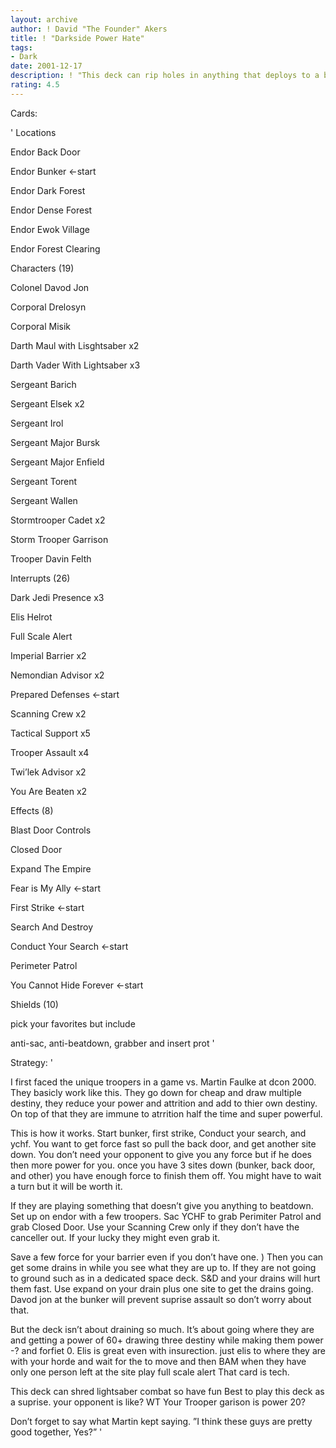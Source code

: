 ```yaml
---
layout: archive
author: ! David "The Founder" Akers
title: ! "Darkside Power Hate"
tags:
- Dark
date: 2001-12-17
description: ! "This deck can rip holes in anything that deploys to a battle ground, and outdrain anything that doesn’t."
rating: 4.5
---
```

Cards: 

' 
Locations

Endor Back Door 

Endor Bunker <-start

Endor Dark Forest 

Endor Dense Forest 

Endor Ewok Village 

Endor Forest Clearing 


Characters (19)

Colonel Davod Jon 

Corporal Drelosyn 

Corporal Misik 

Darth Maul with Lisghtsaber x2

Darth Vader With Lightsaber  x3

Sergeant Barich 

Sergeant Elsek  x2

Sergeant Irol 

Sergeant Major Bursk 

Sergeant Major Enfield 

Sergeant Torent 

Sergeant Wallen 

Stormtrooper Cadet  x2

Storm Trooper Garrison

Trooper Davin Felth 



Interrupts (26)

Dark Jedi Presence  x3

Elis Helrot 

Full Scale Alert 

Imperial Barrier  x2

Nemondian Advisor x2

Prepared Defenses <-start

Scanning Crew  x2

Tactical Support  x5

Trooper Assault  x4

Twi’lek Advisor  x2

You Are Beaten  x2


Effects (8)

Blast Door Controls 

Closed Door 

Expand The Empire 

Fear is My Ally <-start

First Strike <-start

Search And Destroy 

Conduct Your Search <-start

Perimeter Patrol

You Cannot Hide Forever <-start


Shields (10)

pick your favorites but include

anti-sac, anti-beatdown, grabber and insert prot '

Strategy: '

I first faced the unique troopers in a game vs. Martin Faulke at dcon 2000. They basicly work like this. They go down for cheap and draw multiple destiny, they reduce your power and attrition and add to thier own destiny. On top of that they are immune to atrrition half the time and super powerful. 


This is how it works. Start bunker, first strike, Conduct your search, and ychf. You want to get force fast so pull the back door, and get another site down. You don’t need your opponent to give you any force but if he does then more power for you. once you have 3 sites down (bunker, back door, and other) you have enough force to finish them off. You might have to wait a turn but it will be worth it. 


If they are playing something that doesn’t give you anything to beatdown. Set up on endor with a few troopers. Sac YCHF to grab Perimiter Patrol and grab Closed Door. Use your Scanning Crew only if they don’t have the canceller out. If your lucky they might even grab it. 


Save a few force for your barrier even if you don’t have one. ) Then you can get some drains in while you see what they are up to. If they are not going to ground such as in a dedicated space deck. S&D and your drains will hurt them fast. Use expand on your drain plus one site to get the drains going. Davod jon at the bunker will prevent suprise assault so don’t worry about that. 


But the deck isn’t about draining so much. It’s about going where they are and getting a power of 60+ drawing three destiny while making them power -? and forfiet 0. Elis is great even with insurection. just elis to where they are with your horde and wait for the to move and then BAM when they have only one person left at the site play full scale alert That card is tech. 


This deck can shred lightsaber combat so have fun Best to play this deck as a suprise. your opponent is like? WT Your Trooper garison is power 20? 


Don’t forget to say what Martin kept saying. ”I think these guys are pretty good together, Yes?” '